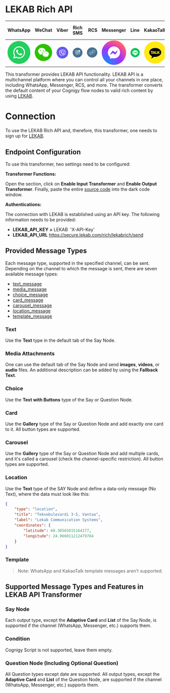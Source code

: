 # LEKAB Rich API

| WhatsApp | WeChat  | Viber  | Rich SMS  |  RCS | Messenger | Line  | KakaoTalk | Instagram | Apple Business Chat       |
|:--------:|:-------:|:------:|:---------:|:----:|:---------:|:-----:|:---------:|:---------:|:-------------------------:|
|![](./docs/Lekab-WhatsApp.svg)|![](./docs/Lekab-Wechat.svg)|![](./docs/Lekab-viber.svg)|![](./docs/Lekab-rich-sms-02_1.svg)|![](./docs/Lekab-rcs.svg)|![](./docs/Lekab-messenger.svg)|![](./docs/Lekab-Line.svg)|![](./docs/Lekab-Kakao-Talk.svg)|![](./docs/Lekab-instagram.svg)|![](./docs/Lekab-Apple-business-chat.svg)|


This transformer provides LEKAB API functionality. LEKAB API is a multichannel platform where you can control all your channels in one place, including WhatsApp, Messenger, RCS, and more. The transformer converts the default content of your Cognigy flow nodes to valid rich content by using [LEKAB](https://www.lekab.com/en/rich-channels).

# Connection

To use the LEKAB Rich API and, therefore, this transformer, one needs to sign up for [LEKAB](https://app.lekab.com/wp/signup).

## Endpoint Configuration

To use this transformer, two settings need to be configured:

**Transformer Functions:**

Open the section, click on **Enable Input Transformer** and **Enable Output Transformer**. Finally, paste the entire [source code](./transformer.ts) into the dark code window.

**Authentications:**

The connection with LEKAB is established using an API key. The following information needs to be provided:

- **LEKAB_API_KEY =** LEKAB  'X-API-Key'
- **LEKAB_API_URL** https://secure.lekab.com/rich/lekabrich/send

## Provided Message Types

Each message type, supported in the specified channel, can be sent. Depending on the channel to which the message is sent, there are seven available message types:

- [text_message](#text)
- [media_message](#media-attachments)
- [choice_message](#choice)
- [card_message](#card)
- [carousel_message](#carousel)
- [location_message](#location)
- [template_message](#template)

### Text

Use the **Text** type in the default tab of the Say Node.

### Media Attachments

One can use the default tab of the Say Node and send **images**, **videos**, or **audio** files. An additional description can be added by using the **Fallback Text**.

### Choice

Use the **Text with Buttons** type of the Say or Question Node.

### Card

Use the **Gallery** type of the Say or Question Node and add exactly one card to it. All button types are supported.

### Carousel

Use the **Gallery** type of the Say or Question Node and add multiple cards, and it's called a carousel (check the channel-specific restriction). All button types are supported.

### Location

Use the **Text** type of the SAY Node and define a data-only message (No Text), where the data must look like this:

```json
{
    "type": "location",
    "title": "Teknobulevardi 3-5, Vantaa",
    "label": "Lekab Communication Systems",
    "coordinates": {
        "latitude": 60.30565815164177,
        "longitude": 24.966011212479764
    }
}
```

### Template

>Note: WhatsApp and KakaoTalk template messages aren't supported.

## Supported Message Types and Features in LEKAB API Transformer

### Say Node

Each output type, except the **Adaptive Card** and **List** of the Say Node, is supported if the channel (WhatsApp, Messenger, etc.) supports them.

### Condition

Cognigy Script is not supported, leave them empty.

### Question Node (Including Optional Question)

All Question types except date are supported. All output types, except the **Adaptive Card** and **List** of the Question Node, are supported if the channel (WhatsApp, Messenger, etc.) supports them.